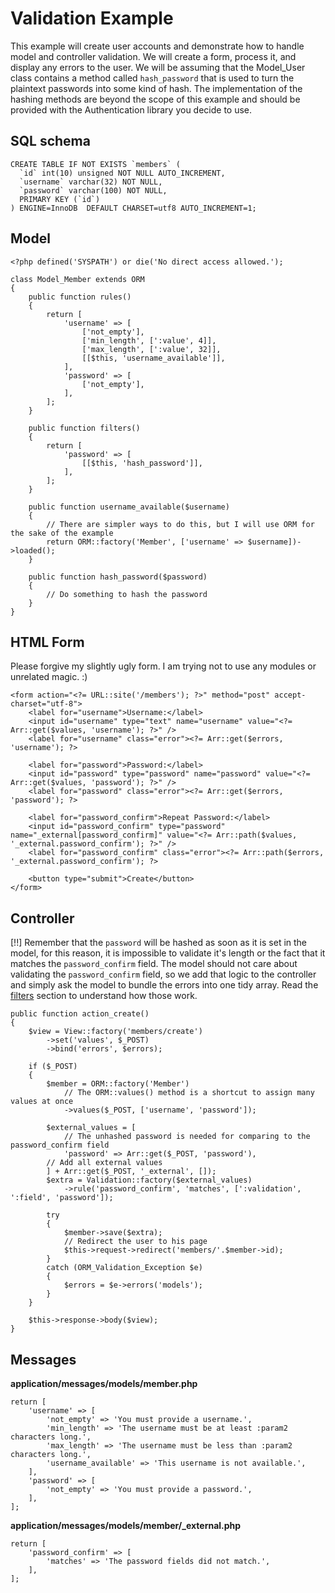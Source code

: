 # Validation Example

This example will create user accounts and demonstrate how to handle model and controller validation. We will create a form, process it, and display any errors to the user. We will be assuming that the Model_User class contains a method called `hash_password` that is used to turn the plaintext passwords into some kind of hash. The implementation of the hashing methods are beyond the scope of this example and should be provided with the Authentication library you decide to use.

## SQL schema

    CREATE TABLE IF NOT EXISTS `members` (
      `id` int(10) unsigned NOT NULL AUTO_INCREMENT,
      `username` varchar(32) NOT NULL,
      `password` varchar(100) NOT NULL,
      PRIMARY KEY (`id`)
    ) ENGINE=InnoDB  DEFAULT CHARSET=utf8 AUTO_INCREMENT=1;

## Model

    <?php defined('SYSPATH') or die('No direct access allowed.');

    class Model_Member extends ORM
    {
        public function rules()
        {
            return [
                'username' => [
                    ['not_empty'],
                    ['min_length', [':value', 4]],
                    ['max_length', [':value', 32]],
                    [[$this, 'username_available']],
                ],
                'password' => [
                    ['not_empty'],
                ],
            ];
        }

        public function filters()
        {
            return [
                'password' => [
                    [[$this, 'hash_password']],
                ],
            ];
        }

        public function username_available($username)
        {
            // There are simpler ways to do this, but I will use ORM for the sake of the example
            return ORM::factory('Member', ['username' => $username])->loaded();
        }

        public function hash_password($password)
        {
            // Do something to hash the password
        }
    }

## HTML Form

Please forgive my slightly ugly form. I am trying not to use any modules or unrelated magic. :)

    <form action="<?= URL::site('/members'); ?>" method="post" accept-charset="utf-8">
        <label for="username">Username:</label>
        <input id="username" type="text" name="username" value="<?= Arr::get($values, 'username'); ?>" />
        <label for="username" class="error"><?= Arr::get($errors, 'username'); ?>

        <label for="password">Password:</label>
        <input id="password" type="password" name="password" value="<?= Arr::get($values, 'password'); ?>" />
        <label for="password" class="error"><?= Arr::get($errors, 'password'); ?>

        <label for="password_confirm">Repeat Password:</label>
        <input id="password_confirm" type="password" name="_external[password_confirm]" value="<?= Arr::path($values, '_external.password_confirm'); ?>" />
        <label for="password_confirm" class="error"><?= Arr::path($errors, '_external.password_confirm'); ?>

        <button type="submit">Create</button>
    </form>

## Controller

[!!] Remember that the `password` will be hashed as soon as it is set in the model, for this reason, it is impossible to validate it's length or the fact that it matches the `password_confirm` field. The model should not care about validating the `password_confirm` field, so we add that logic to the controller and simply ask the model to bundle the errors into one tidy array. Read the [filters](filters) section to understand how those work.

    public function action_create()
    {
        $view = View::factory('members/create')
            ->set('values', $_POST)
            ->bind('errors', $errors);

        if ($_POST)
        {
            $member = ORM::factory('Member')
                // The ORM::values() method is a shortcut to assign many values at once
                ->values($_POST, ['username', 'password']);

            $external_values = [
                // The unhashed password is needed for comparing to the password_confirm field
                'password' => Arr::get($_POST, 'password'),
            // Add all external values
            ] + Arr::get($_POST, '_external', []);
            $extra = Validation::factory($external_values)
                ->rule('password_confirm', 'matches', [':validation', ':field', 'password']);

            try
            {
                $member->save($extra);
                // Redirect the user to his page
                $this->request->redirect('members/'.$member->id);
            }
            catch (ORM_Validation_Exception $e)
            {
                $errors = $e->errors('models');
            }
        }

        $this->response->body($view);
    }

## Messages

**application/messages/models/member.php**

    return [
        'username' => [
            'not_empty' => 'You must provide a username.',
            'min_length' => 'The username must be at least :param2 characters long.',
            'max_length' => 'The username must be less than :param2 characters long.',
            'username_available' => 'This username is not available.',
        ],
        'password' => [
            'not_empty' => 'You must provide a password.',
        ],
    ];

**application/messages/models/member/_external.php**

    return [
        'password_confirm' => [
            'matches' => 'The password fields did not match.',
        ],
    ];
